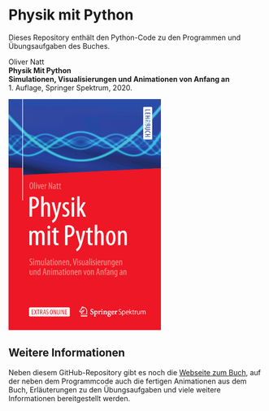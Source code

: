 # Physik mit Python

Dieses Repository enthält den Python-Code zu den Programmen und Übungsaufgaben
des Buches.

Oliver Natt  \
**Physik Mit Python**  \
**Simulationen, Visualisierungen und Animationen von Anfang an**  \
1\. Auflage, Springer Spektrum, 2020.

![Buchcover](978-3-662-61274-3.png)

## Weitere Informationen

Neben diesem GitHub-Repository gibt es noch die [Webseite zum
Buch](https://pyph.de/1/1/), auf der neben dem Programmcode auch die fertigen
Animationen aus dem Buch, Erläuterungen zu den Übungsaufgaben und viele weitere
Informationen bereitgestellt werden.
